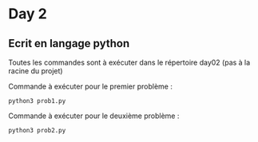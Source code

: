 # Day 2

## Ecrit en langage python

Toutes les commandes sont à exécuter dans le répertoire day02 (pas à la racine du projet)

Commande à exécuter pour le premier problème :

    python3 prob1.py

Commande à exécuter pour le deuxième problème :

    python3 prob2.py